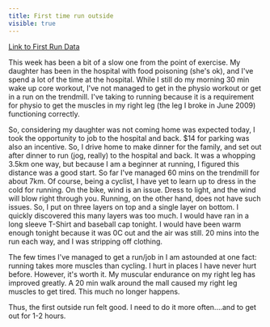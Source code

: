 ---title: First time run outsidevisible: true---<a title="First Run Data" href="http://tpks.ws/f4xz" target="_blank">Link to First Run Data</a>

This week has been a bit of a slow one from the point of exercise. My daughter has been in the hospital with food poisoning (she's ok), and I've spend a lot of the time at the hospital. While I still do my morning 30 min wake up core workout, I've not managed to get in the physio workout or get in a run on the trendmill. I've taking to running because it is a requirement for physio to get the muscles in my right leg (the leg I broke in June 2009) functioning correctly.

So, considering my daughter was not coming home was expected today, I took the opportunity to job to the hospital and back. $14 for parking was also an incentive. So, I drive home to make dinner for the family, and set out after dinner to run (jog, really) to the hospital and back. It was a whopping 3.5km one way, but because I am a beginner at running, I figured this distance was a good start. So far I've managed 60 mins on the trendmill for about 7km. Of course, being a cyclist, I have yet to learn up to dress in the cold for running. On the bike, wind is an issue. Dress to light, and the wind will blow right through you. Running, on the other hand, does not have such issues. So, I put on three layers on top and a single layer on bottom. I quickly discovered this many layers was too much. I would have ran in a long sleeve T-Shirt and baseball cap tonight. I would have been warm enough tonight because it was 0C out and the air was still. 20 mins into the run each way, and I was stripping off clothing.

The few times I've managed to get a run/job in I am astounded at one fact: running takes more muscles than cycling. I hurt in places I have never hurt before. However, it's worth it. My muscular endurance on my right leg has improved greatly. A 20 min walk around the mall caused my right leg muscles to get tired. This much no longer happens.

Thus, the first outside run felt good. I need to do it more often....and to get out for 1-2 hours.

 

 
